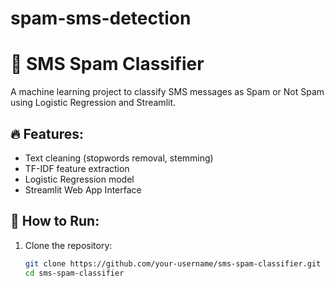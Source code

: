 # spam-sms-detection
# 📩 SMS Spam Classifier

A machine learning project to classify SMS messages as Spam or Not Spam using Logistic Regression and Streamlit.

## 🔥 Features:
- Text cleaning (stopwords removal, stemming)
- TF-IDF feature extraction
- Logistic Regression model
- Streamlit Web App Interface

## 🚀 How to Run:

1. Clone the repository:
   ```bash
   git clone https://github.com/your-username/sms-spam-classifier.git
   cd sms-spam-classifier
